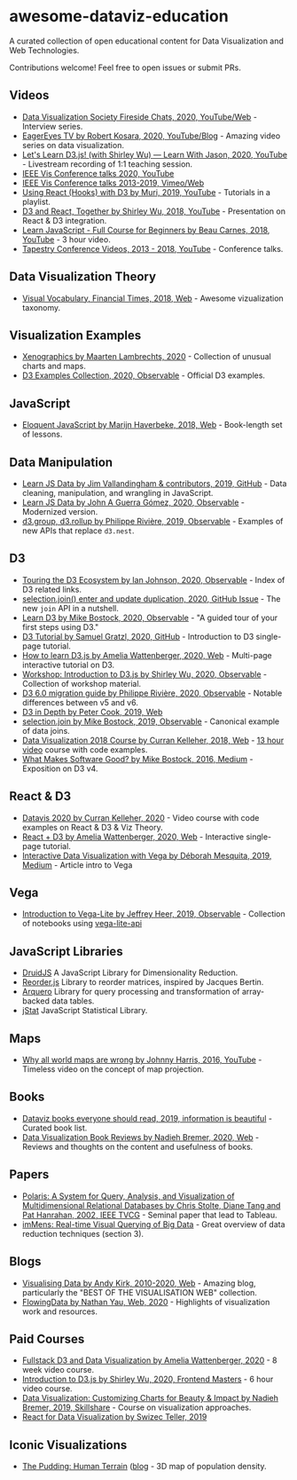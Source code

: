 # awesome-dataviz-education
A curated collection of open educational content for Data Visualization and Web Technologies.

Contributions welcome! Feel free to open issues or submit PRs.

## Videos
 * [Data Visualization Society Fireside Chats, 2020, YouTube/Web](https://www.datavisualizationsociety.com/fireside-chats) - Interview series.
 * [EagerEyes TV by Robert Kosara, 2020, YouTube/Blog](https://eagereyes.org/tag/eagereyes-tv) - Amazing video series on data visualization.
 * [Let's Learn D3.js! (with Shirley Wu) — Learn With Jason, 2020, YouTube](https://www.youtube.com/watch?list=PLz8Iz-Fnk_eTpvd49Sa77NiF8Uqq5Iykx&v=54APpd9TEWk&feature=emb_logo) - Livestream recording of 1:1 teaching session.
 * [IEEE Vis Conference talks 2020, YouTube](https://www.youtube.com/channel/UCBJDy-9NtG3Db0YcuqNugiw)
 * [IEEE Vis Conference talks 2013-2019, Vimeo/Web](https://jamesscottbrown.github.io/vis-videos/index.html)
 * [Using React (Hooks) with D3 by Muri, 2019, YouTube](https://www.youtube.com/playlist?list=PLDZ4p-ENjbiPo4WH7KdHjh_EMI7Ic8b2B) - Tutorials in a playlist.
 * [D3 and React, Together by Shirley Wu, 2018, YouTube](https://www.youtube.com/watch?v=zXBdNDnqV2Q) - Presentation on React & D3 integration.
 * [Learn JavaScript - Full Course for Beginners by Beau Carnes, 2018, YouTube](https://www.youtube.com/watch?time_continue=6&v=PkZNo7MFNFg) - 3 hour video.
 * [Tapestry Conference Videos, 2013 - 2018, YouTube](https://www.youtube.com/c/TapestryConference/playlists) - Conference talks.

## Data Visualization Theory
 * [Visual Vocabulary, Financial Times, 2018, Web](https://ft-interactive.github.io/visual-vocabulary/) - Awesome vizualization taxonomy.
 
## Visualization Examples
 * [Xenographics by Maarten Lambrechts, 2020](https://xeno.graphics/) - Collection of unusual charts and maps.
 * [D3 Examples Collection, 2020, Observable](https://observablehq.com/@d3) - Official D3 examples.
 
## JavaScript
 * [Eloquent JavaScript by Marijn Haverbeke, 2018, Web](https://eloquentjavascript.net/) - Book-length set of lessons.

## Data Manipulation
 * [Learn JS Data by Jim Vallandingham & contributors, 2019, GitHub](http://learnjsdata.com/index.html) - Data cleaning, manipulation, and wrangling in JavaScript.
 * [Learn JS Data by John A Guerra Gómez, 2020, Observable](https://observablehq.com/collection/@berkeleyvis/learn-js-data) - Modernized version.
 * [d3.group, d3.rollup by Philippe Rivière, 2019, Observable](https://observablehq.com/@d3/d3-group) - Examples of new APIs that replace `d3.nest`.

## D3

 * [Touring the D3 Ecosystem by Ian Johnson, 2020, Observable](https://observablehq.com/@enjalot/touring-the-d3-ecosystem) - Index of D3 related links.
 * [selection.join() enter and update duplication, 2020, GitHub Issue](https://github.com/d3/d3-selection/issues/260) - The new `join` API in a nutshell.
 * [Learn D3 by Mike Bostock, 2020, Observable](https://observablehq.com/collection/@d3/learn-d3) - "A guided tour of your first steps using D3."
 * [D3 Tutorial by Samuel Gratzl, 2020, GitHub](https://github.com/sgratzl/d3tutorial) - Introduction to D3 single-page tutorial.
 * [How to learn D3.js by Amelia Wattenberger, 2020, Web](https://wattenberger.com/blog/d3) - Multi-page interactive tutorial on D3.
 * [Workshop: Introduction to D3.js by Shirley Wu, 2020, Observable](https://observablehq.com/collection/@sxywu/introduction-to-d3-js) - Collection of workshop material.
 * [D3 6.0 migration guide by Philippe Rivière, 2020, Observable](https://observablehq.com/@d3/d3v6-migration-guide) - Notable differences between v5 and v6.
 * [D3 in Depth by Peter Cook, 2019, Web](https://www.d3indepth.com/)
 * [selection.join by Mike Bostock, 2019, Observable](https://observablehq.com/@d3/selection-join) - Canonical example of data joins.
 * [Data Visualization 2018 Course by Curran Kelleher, 2018, Web](https://curran.github.io/dataviz-course-2018/) - [13 hour video](https://www.youtube.com/watch?v=_8V5o2UHG0E) course with code examples.
 * [What Makes Software Good? by Mike Bostock, 2016, Medium](https://medium.com/@mbostock/what-makes-software-good-943557f8a488) - Exposition on D3 v4.

## React & D3
 * [Datavis 2020 by Curran Kelleher, 2020](https://datavis.tech/datavis-2020/) - Video course with code examples on React & D3 & Viz Theory.
 * [React + D3 by Amelia Wattenberger, 2020, Web](https://wattenberger.com/blog/react-and-d3) - Interactive single-page tutorial.
 * [Interactive Data Visualization with Vega by Déborah Mesquita, 2019, Medium](https://towardsdatascience.com/interactive-data-visualization-with-vega-ab09e2843d54) - Article intro to Vega

## Vega
 * [Introduction to Vega-Lite by Jeffrey Heer, 2019, Observable](https://observablehq.com/@uwdata/introduction-to-vega-lite) - Collection of notebooks using [vega-lite-api](https://vega.github.io/vega-lite-api/)
 
## JavaScript Libraries
 * [DruidJS](https://github.com/saehm/DruidJS) A JavaScript Library for Dimensionality Reduction.
 * [Reorder.js](https://github.com/jdfekete/reorder.js/) Library to reorder matrices, inspired by Jacques Bertin.
 * [Arquero](https://github.com/uwdata/arquero) Library for query processing and transformation of array-backed data tables.
 * [jStat](https://github.com/jstat/jstat) JavaScript Statistical Library.

## Maps
 * [Why all world maps are wrong by Johnny Harris, 2016, YouTube](https://www.youtube.com/watch?v=kIID5FDi2JQ) - Timeless video on the concept of map projection.

## Books
 * [Dataviz books everyone should read, 2019, information is beautiful](https://informationisbeautiful.net/visualizations/dataviz-books/) - Curated book list.
 * [Data Visualization Book Reviews by Nadieh Bremer, 2020, Web](https://www.visualcinnamon.com/resources/learning-data-visualization/books) - Reviews and thoughts on the content and usefulness of books.

## Papers
 * [Polaris: A System for Query, Analysis, and Visualization of Multidimensional Relational Databases by
Chris Stolte, Diane Tang and Pat Hanrahan, 2002, IEEE TVCG](https://graphics.stanford.edu/papers/polaris_extended/polaris.pdf) - Seminal paper that lead to Tableau.
 * [imMens: Real-time Visual Querying of Big Data](https://sfu-db.github.io/cmpt884-fall16/Papers/immens.pdf) - Great overview of data reduction techniques (section 3).

## Blogs
 * [Visualising Data by Andy Kirk, 2010-2020, Web](https://www.visualisingdata.com/blog/) - Amazing blog, particularly the "BEST OF THE VISUALISATION WEB" collection.
 * [FlowingData by Nathan Yau, Web, 2020](https://flowingdata.com/) - Highlights of visualization work and resources.

## Paid Courses
 * [Fullstack D3 and Data Visualization by Amelia Wattenberger, 2020](https://www.newline.co/fullstack-d3) - 8 week video course.
 * [Introduction to D3.js by Shirley Wu, 2020, Frontend Masters](https://frontendmasters.com/courses/d3/) - 6 hour video course.
 * [Data Visualization: Customizing Charts for Beauty & Impact by Nadieh Bremer, 2019, Skillshare](https://www.skillshare.com/classes/Data-Visualization-Customizing-Charts-for-Beauty-Impact/84030568) - Course on visualization approaches.
 * [React for Data Visualization by Swizec Teller, 2019](https://reactfordataviz.com/)

## Iconic Visualizations
 * [The Pudding: Human Terrain](https://pudding.cool/2018/10/city_3d/) ([blog](https://blog.mapbox.com/how-the-pudding-team-uses-mapbox-4b5b8577001f) - 3D map of population density.
